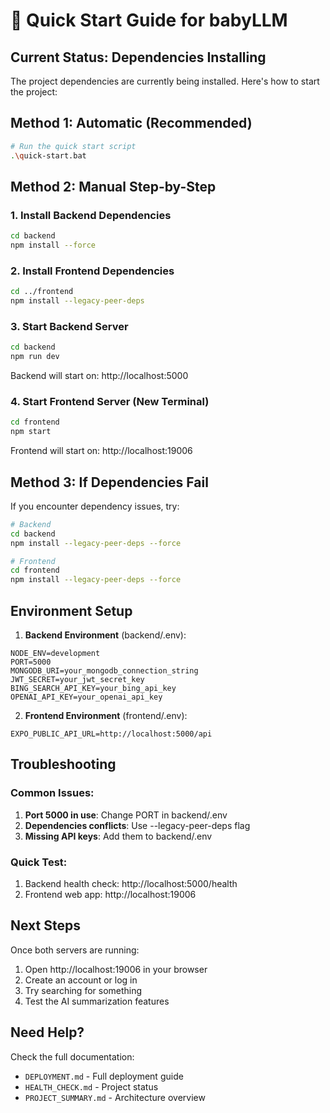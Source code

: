 # 🚀 Quick Start Guide for babyLLM

## Current Status: Dependencies Installing

The project dependencies are currently being installed. Here's how to start the project:

## Method 1: Automatic (Recommended)

```bash
# Run the quick start script
.\quick-start.bat
```

## Method 2: Manual Step-by-Step

### 1. Install Backend Dependencies
```bash
cd backend
npm install --force
```

### 2. Install Frontend Dependencies
```bash
cd ../frontend
npm install --legacy-peer-deps
```

### 3. Start Backend Server
```bash
cd backend
npm run dev
```
Backend will start on: http://localhost:5000

### 4. Start Frontend Server (New Terminal)
```bash
cd frontend
npm start
```
Frontend will start on: http://localhost:19006

## Method 3: If Dependencies Fail

If you encounter dependency issues, try:

```bash
# Backend
cd backend
npm install --legacy-peer-deps --force

# Frontend  
cd frontend
npm install --legacy-peer-deps --force
```

## Environment Setup

1. **Backend Environment** (backend/.env):
```
NODE_ENV=development
PORT=5000
MONGODB_URI=your_mongodb_connection_string
JWT_SECRET=your_jwt_secret_key
BING_SEARCH_API_KEY=your_bing_api_key
OPENAI_API_KEY=your_openai_api_key
```

2. **Frontend Environment** (frontend/.env):
```
EXPO_PUBLIC_API_URL=http://localhost:5000/api
```

## Troubleshooting

### Common Issues:

1. **Port 5000 in use**: Change PORT in backend/.env
2. **Dependencies conflicts**: Use --legacy-peer-deps flag
3. **Missing API keys**: Add them to backend/.env

### Quick Test:

1. Backend health check: http://localhost:5000/health
2. Frontend web app: http://localhost:19006

## Next Steps

Once both servers are running:
1. Open http://localhost:19006 in your browser
2. Create an account or log in
3. Try searching for something
4. Test the AI summarization features

## Need Help?

Check the full documentation:
- `DEPLOYMENT.md` - Full deployment guide
- `HEALTH_CHECK.md` - Project status
- `PROJECT_SUMMARY.md` - Architecture overview
